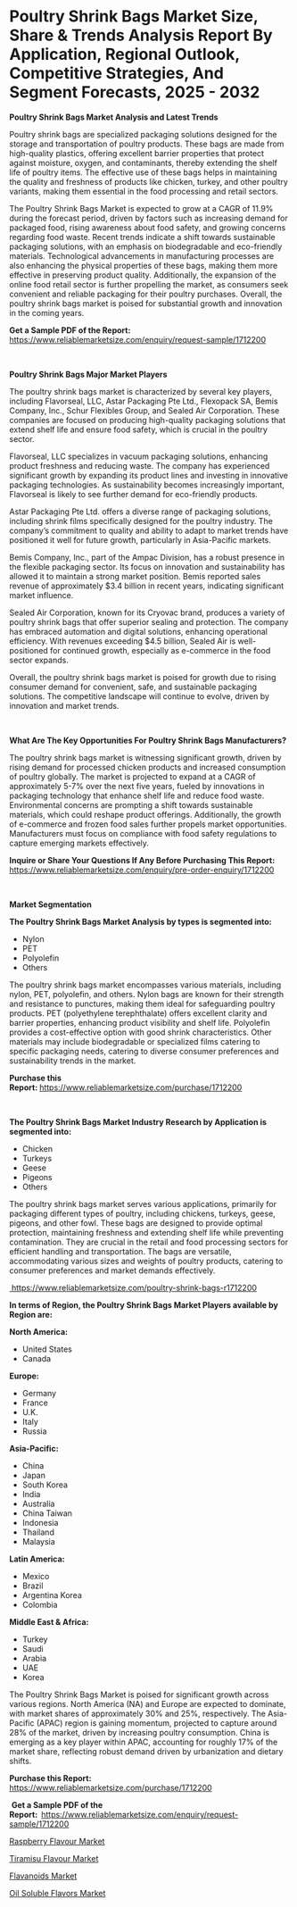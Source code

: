 <p><h1>Poultry Shrink Bags Market Size, Share & Trends Analysis Report By Application, Regional Outlook, Competitive Strategies, And Segment Forecasts, 2025 - 2032</h1></p><p><strong>Poultry Shrink Bags Market Analysis and Latest Trends</strong></p>
<p><p>Poultry shrink bags are specialized packaging solutions designed for the storage and transportation of poultry products. These bags are made from high-quality plastics, offering excellent barrier properties that protect against moisture, oxygen, and contaminants, thereby extending the shelf life of poultry items. The effective use of these bags helps in maintaining the quality and freshness of products like chicken, turkey, and other poultry variants, making them essential in the food processing and retail sectors.</p><p>The Poultry Shrink Bags Market is expected to grow at a CAGR of 11.9% during the forecast period, driven by factors such as increasing demand for packaged food, rising awareness about food safety, and growing concerns regarding food waste. Recent trends indicate a shift towards sustainable packaging solutions, with an emphasis on biodegradable and eco-friendly materials. Technological advancements in manufacturing processes are also enhancing the physical properties of these bags, making them more effective in preserving product quality. Additionally, the expansion of the online food retail sector is further propelling the market, as consumers seek convenient and reliable packaging for their poultry purchases. Overall, the poultry shrink bags market is poised for substantial growth and innovation in the coming years.</p></p>
<p><strong>Get a Sample PDF of the Report:&nbsp;</strong> <a href="https://www.reliablemarketsize.com/enquiry/request-sample/1712200?utm_campaign=1840&utm_medium=2&utm_source=Github&utm_content=ia&utm_term=28032025&utm_id=poultry-shrink-bags">https://www.reliablemarketsize.com/enquiry/request-sample/1712200</a></p>
<p>&nbsp;</p>
<p><strong>Poultry Shrink Bags Major Market Players</strong></p>
<p><p>The poultry shrink bags market is characterized by several key players, including Flavorseal, LLC, Astar Packaging Pte Ltd., Flexopack SA, Bemis Company, Inc., Schur Flexibles Group, and Sealed Air Corporation. These companies are focused on producing high-quality packaging solutions that extend shelf life and ensure food safety, which is crucial in the poultry sector.</p><p>Flavorseal, LLC specializes in vacuum packaging solutions, enhancing product freshness and reducing waste. The company has experienced significant growth by expanding its product lines and investing in innovative packaging technologies. As sustainability becomes increasingly important, Flavorseal is likely to see further demand for eco-friendly products.</p><p>Astar Packaging Pte Ltd. offers a diverse range of packaging solutions, including shrink films specifically designed for the poultry industry. The company’s commitment to quality and ability to adapt to market trends have positioned it well for future growth, particularly in Asia-Pacific markets.</p><p>Bemis Company, Inc., part of the Ampac Division, has a robust presence in the flexible packaging sector. Its focus on innovation and sustainability has allowed it to maintain a strong market position. Bemis reported sales revenue of approximately $3.4 billion in recent years, indicating significant market influence.</p><p>Sealed Air Corporation, known for its Cryovac brand, produces a variety of poultry shrink bags that offer superior sealing and protection. The company has embraced automation and digital solutions, enhancing operational efficiency. With revenues exceeding $4.5 billion, Sealed Air is well-positioned for continued growth, especially as e-commerce in the food sector expands.</p><p>Overall, the poultry shrink bags market is poised for growth due to rising consumer demand for convenient, safe, and sustainable packaging solutions. The competitive landscape will continue to evolve, driven by innovation and market trends.</p></p>
<p>&nbsp;</p>
<p><strong>What Are The Key Opportunities For Poultry Shrink Bags Manufacturers?</strong></p>
<p><p>The poultry shrink bags market is witnessing significant growth, driven by rising demand for processed chicken products and increased consumption of poultry globally. The market is projected to expand at a CAGR of approximately 5-7% over the next five years, fueled by innovations in packaging technology that enhance shelf life and reduce food waste. Environmental concerns are prompting a shift towards sustainable materials, which could reshape product offerings. Additionally, the growth of e-commerce and frozen food sales further propels market opportunities. Manufacturers must focus on compliance with food safety regulations to capture emerging markets effectively.</p></p>
<p><strong>Inquire or Share Your Questions If Any Before Purchasing This Report:</strong> <a href="https://www.reliablemarketsize.com/enquiry/pre-order-enquiry/1712200?utm_campaign=1840&utm_medium=2&utm_source=Github&utm_content=ia&utm_term=28032025&utm_id=poultry-shrink-bags">https://www.reliablemarketsize.com/enquiry/pre-order-enquiry/1712200</a></p>
<p>&nbsp;</p>
<p><strong>Market Segmentation</strong></p>
<p><strong>The Poultry Shrink Bags Market Analysis by types is segmented into:</strong></p>
<p><ul><li>Nylon</li><li>PET</li><li>Polyolefin</li><li>Others</li></ul></p>
<p><p>The poultry shrink bags market encompasses various materials, including nylon, PET, polyolefin, and others. Nylon bags are known for their strength and resistance to punctures, making them ideal for safeguarding poultry products. PET (polyethylene terephthalate) offers excellent clarity and barrier properties, enhancing product visibility and shelf life. Polyolefin provides a cost-effective option with good shrink characteristics. Other materials may include biodegradable or specialized films catering to specific packaging needs, catering to diverse consumer preferences and sustainability trends in the market.</p></p>
<p><strong>Purchase this Report:&nbsp;</strong><a href="https://www.reliablemarketsize.com/purchase/1712200?utm_campaign=1840&utm_medium=2&utm_source=Github&utm_content=ia&utm_term=28032025&utm_id=poultry-shrink-bags">https://www.reliablemarketsize.com/purchase/1712200</a></p>
<p>&nbsp;</p>
<p><strong>The Poultry Shrink Bags Market Industry Research by Application is segmented into:</strong></p>
<p><ul><li>Chicken</li><li>Turkeys</li><li>Geese</li><li>Pigeons</li><li>Others</li></ul></p>
<p><p>The poultry shrink bags market serves various applications, primarily for packaging different types of poultry, including chickens, turkeys, geese, pigeons, and other fowl. These bags are designed to provide optimal protection, maintaining freshness and extending shelf life while preventing contamination. They are crucial in the retail and food processing sectors for efficient handling and transportation. The bags are versatile, accommodating various sizes and weights of poultry products, catering to consumer preferences and market demands effectively.</p></p>
<p><a href="https://www.reliablemarketsize.com/poultry-shrink-bags-r1712200?utm_campaign=1840&utm_medium=2&utm_source=Github&utm_content=ia&utm_term=28032025&utm_id=poultry-shrink-bags">&nbsp;https://www.reliablemarketsize.com/poultry-shrink-bags-r1712200</a></p>
<p><strong>In terms of Region, the Poultry Shrink Bags Market Players available by Region are:</strong></p>
<p>
    <p> <strong> North America: </strong>
        <ul>
            <li>United States</li>
            <li>Canada</li>
        </ul>
        </p> 
    <p> <strong> Europe: </strong>
        <ul>
            <li>Germany</li>
            <li>France</li>
            <li>U.K.</li>
            <li>Italy</li>
            <li>Russia</li>
        </ul>
        </p> 
    <p> <strong> Asia-Pacific: </strong>
        <ul>
            <li>China</li>
            <li>Japan</li>
            <li>South Korea</li>
            <li>India</li>
            <li>Australia</li>
            <li>China Taiwan</li>
            <li>Indonesia</li>
            <li>Thailand</li>
            <li>Malaysia</li>
        </ul>
        </p> 
    <p> <strong> Latin America: </strong>
        <ul>
            <li>Mexico</li>
            <li>Brazil</li>
            <li>Argentina Korea</li>
            <li>Colombia</li>
        </ul>
        </p> 
    <p> <strong> Middle East & Africa: </strong>
        <ul>
            <li>Turkey</li>
            <li>Saudi</li>
            <li>Arabia</li>
            <li>UAE</li>
            <li>Korea</li>
        </ul>
    </p>
    </p>
<p><p>The Poultry Shrink Bags Market is poised for significant growth across various regions. North America (NA) and Europe are expected to dominate, with market shares of approximately 30% and 25%, respectively. The Asia-Pacific (APAC) region is gaining momentum, projected to capture around 28% of the market, driven by increasing poultry consumption. China is emerging as a key player within APAC, accounting for roughly 17% of the market share, reflecting robust demand driven by urbanization and dietary shifts.</p></p>
<p><strong>Purchase this Report: </strong><a href="https://www.reliablemarketsize.com/purchase/1712200?utm_campaign=1840&utm_medium=2&utm_source=Github&utm_content=ia&utm_term=28032025&utm_id=poultry-shrink-bags">https://www.reliablemarketsize.com/purchase/1712200</a></p>
<p>&nbsp;<strong>Get a Sample PDF of the Report:&nbsp;&nbsp;</strong><a href="https://www.reliablemarketsize.com/enquiry/request-sample/1712200?utm_campaign=1840&utm_medium=2&utm_source=Github&utm_content=ia&utm_term=28032025&utm_id=poultry-shrink-bags">https://www.reliablemarketsize.com/enquiry/request-sample/1712200</a></p>
<p><strong></strong></p>
<p><p><a href="https://github.com/gallatannyv6/Market-Research-Report-List-1/blob/main/raspberry-flavour-market.md?utm_campaign=1840&utm_medium=2&utm_source=Github&utm_content=ia&utm_term=28032025&utm_id=poultry-shrink-bags">Raspberry Flavour Market</a></p><p><a href="https://github.com/vimar16th/Market-Research-Report-List-7/blob/main/tiramisu-flavour-market.md?utm_campaign=1840&utm_medium=2&utm_source=Github&utm_content=ia&utm_term=28032025&utm_id=poultry-shrink-bags">Tiramisu Flavour Market</a></p><p><a href="https://github.com/melascalbirp/Market-Research-Report-List-1/blob/main/flavanoids-market.md?utm_campaign=1840&utm_medium=2&utm_source=Github&utm_content=ia&utm_term=28032025&utm_id=poultry-shrink-bags">Flavanoids Market</a></p><p><a href="https://github.com/guzmabugbyf1/Market-Research-Report-List-1/blob/main/oil-soluble-flavors-market.md?utm_campaign=1840&utm_medium=2&utm_source=Github&utm_content=ia&utm_term=28032025&utm_id=poultry-shrink-bags">Oil Soluble Flavors Market</a></p></p>